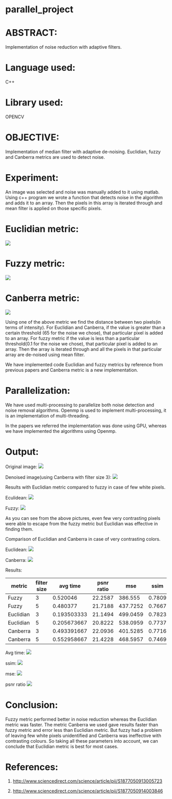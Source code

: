 # parallel_project
# ABSTRACT:
Implementation of noise reduction with adaptive filters.
# Language used:
C++
# Library used:
OPENCV
# OBJECTIVE:
Implementation of median filter with adaptive de-noising.
Euclidian, fuzzy and Canberra metrics are used to detect noise.
# Experiment:
An image was selected and noise was manually added to it using
matlab.
Using c++ program we wrote a function that detects noise in the
algorithm and adds it to an array.
Then the pixels in this array is iterated through and mean filter is
applied on those specific pixels.
# Euclidian metric:
![](/images/euclidean_metric)

# Fuzzy metric:
![](/images/fuzzy_metric)

# Canberra metric:
![](/images/fuzzy_metric)

Using one of the above metric we find the distance between two
pixels(in terms of intensity).
For Euclidian and Canberra, if the value is greater than a certain
threshold (65 for the noise we chose), that particular pixel is added
to an array.
For fuzzy metric if the value is less than a particular threshold(0.1
for the noise we chose), that particular pixel is added to an array.
Then the array is iterated through and all the pixels in that
particular array are de-noised using mean filter.

We have implemented code Euclidian and fuzzy metrics by
reference from previous papers and Canberra metric is a new
implementation.

# Parallelization:
We have used multi-processing to parallelize both noise detection
and noise removal algorithms.
Openmp is used to implement multi-processing, it is an
implementation of multi-threading. 

In the papers we referred the implementation was done using GPU,
whereas we have implemented the algorithms using Openmp.

# Output:
Original image:
![](/images/Original_image)

Denoised image(using Canberra with filter size 3):
![](/images/denoised_image)

Results with Euclidian metric compared to fuzzy in case of few
white pixels.

Eculidean:
![](/images/euclidean)

Fuzzy:
![](/images/fuzzy)

As you can see from the above pictures, even few very contrasting
pixels were able to escape from the fuzzy metric but Euclidian was
effective in finding them.

Comparison of Euclidian and Canberra in case of very contrasting
colors.

Euclidean:
![](/images/euclidean2)

Canberra:
![](/images/canberra2)

Results:

| metric    | filter size | avg time    | psnr ratio | mse      | ssim   |
|-----------|-------------|-------------|------------|----------|--------|
| Fuzzy     | 3           | 0.520046    | 22.2587    | 386.555  | 0.7809 |
| Fuzzy     | 5           | 0.480377    | 21.7188    | 437.7252 | 0.7667 |
| Euclidian | 3           | 0.193503333 | 21.1494    | 499.0459 | 0.7823 |
| Euclidian | 5           | 0.205673667 | 20.8222    | 538.0959 | 0.7737 |
| Canberra  | 3           | 0.493391667 | 22.0936    | 401.5285 | 0.7716 |
| Canberra  | 5           | 0.552958667 | 21.4228    | 468.5957 | 0.7469 |

Avg time:
![](/images/average_time)

ssim:
![](/images/ssim)

mse:
![](/images/mse)

psnr ratio
![](/images/psnr_ratio)

# Conclusion:
Fuzzy metric performed better in noise reduction whereas the Euclidian metric was faster. The metric Canberra we used gave results faster than fuzzy metric and error less than Euclidian metric.
But fuzzy had a problem of leaving few white pixels unidentified and Canberra was ineffective with contrasting colours. So taking all these parameters into account, we can conclude that Euclidian metric is best for most cases.

# References:

1. http://www.sciencedirect.com/science/article/pii/S1877050913005723

2. http://www.sciencedirect.com/science/article/pii/S1877050914003846







